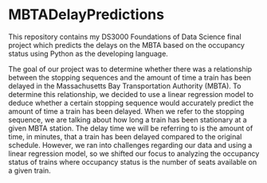 # MBTADelayPredictions
This repository contains my DS3000 Foundations of Data Science final project which predicts the delays on the MBTA based on the occupancy status using Python as the developing language.

The goal of our project was to determine whether there was a relationship between the stopping
sequences and the amount of time a train has been delayed in the Massachusetts Bay
Transportation Authority (MBTA). To determine this relationship, we decided to use a linear
regression model to deduce whether a certain stopping sequence would accurately predict the
amount of time a train has been delayed. When we refer to the stopping sequence, we are talking
about how long a train has been stationary at a given MBTA station. The delay time we will be
referring to is the amount of time, in minutes, that a train has been delayed compared to the
original schedule. However, we ran into challenges regarding our data and using a linear
regression model, so we shifted our focus to analyzing the occupancy status of trains where
occupancy status is the number of seats available on a given train.
